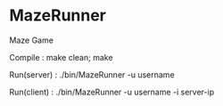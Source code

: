 # MazeRunner
Maze Game



Compile     : make clean;
              make
         
Run(server) : ./bin/MazeRunner -u username 

Run(client) : ./bin/MazeRunner -u username -i server-ip
